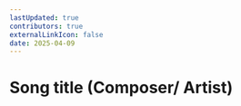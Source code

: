 ```yaml
---
lastUpdated: true
contributors: true
externalLinkIcon: false
date: 2025-04-09
---
```

# Song title (Composer/ Artist)